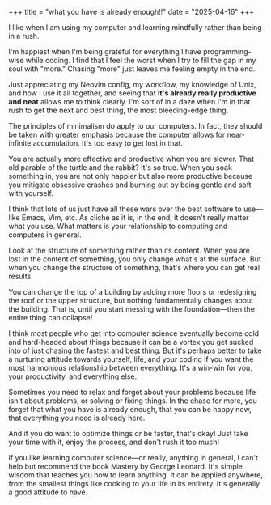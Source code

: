 +++
title = "what you have is already enough!!"
date = "2025-04-16"
+++

I like when I am using my computer and learning mindfully rather than being in a rush.

I'm happiest when I'm being grateful for everything I have programming-wise while coding. I find that I feel the worst when I try to fill the gap in my soul with "more." Chasing "more" just leaves me feeling empty in the end.

Just appreciating my Neovim config, my workflow, my knowledge of Unix, and how I use it all together, and seeing that **it's already really productive and neat** allows me to think clearly. I'm sort of in a daze when I'm in that rush to get the next and best thing, the most bleeding-edge thing.

The principles of minimalism do apply to our computers. In fact, they should be taken with greater emphasis because the computer allows for near-infinite accumulation. It's too easy to get lost in that.

You are actually more effective and productive when you are slower. That old parable of the turtle and the rabbit? It's so true. When you soak something in, you are not only happier but also more productive because you mitigate obsessive crashes and burning out by being gentle and soft with yourself.

I think that lots of us just have all these wars over the best software to use—like Emacs, Vim, etc. As cliché as it is, in the end, it doesn't really matter what you use. What matters is your relationship to computing and computers in general.

Look at the structure of something rather than its content. When you are lost in the content of something, you only change what's at the surface. But when you change the structure of something, that's where you can get real results.

You can change the top of a building by adding more floors or redesigning the roof or the upper structure, but nothing fundamentally changes about the building. That is, until you start messing with the foundation—then the entire thing can collapse!

I think most people who get into computer science eventually become cold and hard-headed about things because it can be a vortex you get sucked into of just chasing the fastest and best thing. But it's perhaps better to take a nurturing attitude towards yourself, life, and your coding if you want the most harmonious relationship between everything. It's a win-win for you, your productivity, and everything else.

Sometimes you need to relax and forget about your problems because life isn't about problems, or solving or fixing things. In the chase for more, you forget that what you have is already enough, that you can be happy now, that everything you need is already here.

And if you do want to optimize things or be faster, that's okay! Just take your time with it, enjoy the process, and don't rush it too much!

If you like learning computer science—or really, anything in general, I can't help but recommend the book Mastery by George Leonard. It's simple wisdom that teaches you how to learn anything. It can be applied anywhere, from the smallest things like cooking to your life in its entirety. It's generally a good attitude to have.




